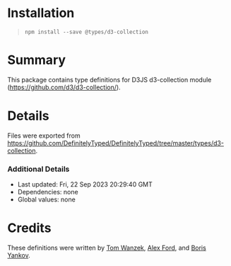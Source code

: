 # Installation
> `npm install --save @types/d3-collection`

# Summary
This package contains type definitions for D3JS d3-collection module (https://github.com/d3/d3-collection/).

# Details
Files were exported from https://github.com/DefinitelyTyped/DefinitelyTyped/tree/master/types/d3-collection.

### Additional Details
 * Last updated: Fri, 22 Sep 2023 20:29:40 GMT
 * Dependencies: none
 * Global values: none

# Credits
These definitions were written by [Tom Wanzek](https://github.com/tomwanzek), [Alex Ford](https://github.com/gustavderdrache), and [Boris Yankov](https://github.com/borisyankov).
